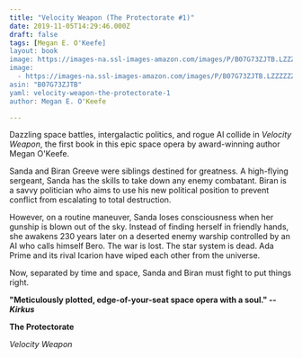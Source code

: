```yaml
---
title: "Velocity Weapon (The Protectorate #1)"
date: 2019-11-05T14:29:46.000Z
draft: false
tags: [Megan E. O'Keefe]
layout: book
image: https://images-na.ssl-images-amazon.com/images/P/B07G73ZJTB.LZZZZZZZ.jpg
image: 
  - https://images-na.ssl-images-amazon.com/images/P/B07G73ZJTB.LZZZZZZZ.jpg
asin: "B07G73ZJTB"
yaml: velocity-weapon-the-protectorate-1
author: Megan E. O'Keefe

---
```


Dazzling space battles, intergalactic politics, and rogue AI collide in *Velocity Weapon*, the first book in this epic space opera by award-winning author Megan O'Keefe.
  


Sanda and Biran Greeve were siblings destined for greatness. A high-flying sergeant, Sanda has the skills to take down any enemy combatant. Biran is a savvy politician who aims to use his new political position to prevent conflict from escalating to total destruction. 

  


However, on a routine maneuver, Sanda loses consciousness when her gunship is blown out of the sky. Instead of finding herself in friendly hands, she awakens 230 years later on a deserted enemy warship controlled by an AI who calls himself Bero. The war is lost. The star system is dead. Ada Prime and its rival Icarion have wiped each other from the universe.

  


Now, separated by time and space, Sanda and Biran must fight to put things right. 

  


**"Meticulously plotted, edge-of-your-seat space opera with a soul." --*Kirkus***





**The Protectorate**

*Velocity Weapon*